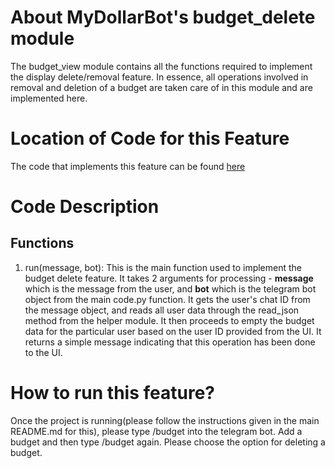 # About MyDollarBot's budget_delete module
The budget_view module contains all the functions required to implement the display delete/removal feature. In essence, all operations involved in removal and deletion of a budget are taken care of in this module and are implemented here. 

# Location of Code for this Feature
The code that implements this feature can be found [here](https://github.com/sak007/MyDollarBot-BOTGo/blob/main/code/budget_delete.py)

# Code Description
## Functions

1. run(message, bot):
This is the main function used to implement the budget delete feature. It takes 2 arguments for processing - **message** which is the message from the user, and **bot** which is the telegram bot object from the main code.py function. It gets the user's chat ID from the message object, and reads all user data through the read_json method from the helper module. It then proceeds to empty the budget data for the particular user based on the user ID provided from the UI. It returns a simple message indicating that this operation has been done to the UI.


# How to run this feature?
Once the project is running(please follow the instructions given in the main README.md for this), please type /budget into the telegram bot. Add a budget and then type /budget again. Please choose the option for deleting a budget.
